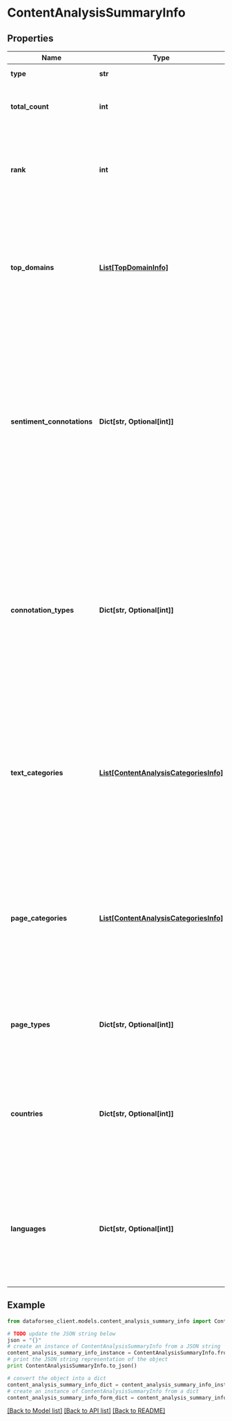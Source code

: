# ContentAnalysisSummaryInfo


## Properties

Name | Type | Description | Notes
------------ | ------------- | ------------- | -------------
**type** | **str** | type of element | [optional] 
**total_count** | **int** | total amount of results in our database relevant to your request | [optional] 
**rank** | **int** | rank of all URLs citing the keyword normalized sum of ranks of all URLs citing the target keyword | [optional] 
**top_domains** | [**List[TopDomainInfo]**](TopDomainInfo.md) | top domains citing the target keyword contains objects with top domains citing the target keword and citation count per each domain | [optional] 
**sentiment_connotations** | **Dict[str, Optional[int]]** | sentiment connotations contains sentiments (emotional reactions) related to the target keyword citation and the number of citations per each sentiment possible sentiment connotations: anger, happiness, love, sadness, share, fun | [optional] 
**connotation_types** | **Dict[str, Optional[int]]** | connotation types contains types of sentiments (sentiment polarity) related to the keyword citation and citation count per each sentiment type possible sentiment connotation types: positive, negative, neutral | [optional] 
**text_categories** | [**List[ContentAnalysisCategoriesInfo]**](ContentAnalysisCategoriesInfo.md) | text categories contains objects with text categories and citation count in each text category to obtain a full list of available categories, refer to the Categories endpoint | [optional] 
**page_categories** | [**List[ContentAnalysisCategoriesInfo]**](ContentAnalysisCategoriesInfo.md) | page categories contains objects with page categories and citation count in each page category to obtain a full list of available categories, refer to the Categories endpoint | [optional] 
**page_types** | **Dict[str, Optional[int]]** | page types contains page types and citation count per each page type | [optional] 
**countries** | **Dict[str, Optional[int]]** | countries contains countries and citation count in each country to obtain a full list of available countries, refer to the Locations endpoint | [optional] 
**languages** | **Dict[str, Optional[int]]** | languages contains languages and citation count in each language to obtain a full list of available languages, refer to the Languages endpoint | [optional] 

## Example

```python
from dataforseo_client.models.content_analysis_summary_info import ContentAnalysisSummaryInfo

# TODO update the JSON string below
json = "{}"
# create an instance of ContentAnalysisSummaryInfo from a JSON string
content_analysis_summary_info_instance = ContentAnalysisSummaryInfo.from_json(json)
# print the JSON string representation of the object
print ContentAnalysisSummaryInfo.to_json()

# convert the object into a dict
content_analysis_summary_info_dict = content_analysis_summary_info_instance.to_dict()
# create an instance of ContentAnalysisSummaryInfo from a dict
content_analysis_summary_info_form_dict = content_analysis_summary_info.from_dict(content_analysis_summary_info_dict)
```
[[Back to Model list]](../README.md#documentation-for-models) [[Back to API list]](../README.md#documentation-for-api-endpoints) [[Back to README]](../README.md)


